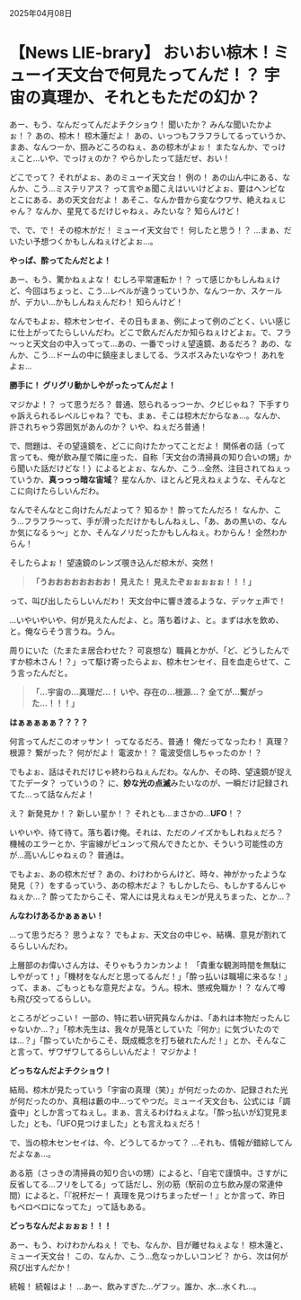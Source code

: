 2025年04月08日

# 【News LIE-brary】 おいおい椋木！ミューイ天文台で何見たってんだ！？ 宇宙の真理か、それともただの幻か？

あー、もう、なんだってんだよチクショウ！ 聞いたか？ みんな聞いたかよぉ！？ あの、椋木！ 椋木蓮だよ！ あの、いっつもフラフラしてるっていうか、まあ、なんつーか、掴みどころのねぇ、あの椋木がよぉ！ またなんか、でっけぇこと…いや、でっけぇのか？ やらかしたって話だぜ、おい！

どこでって？ それがよぉ、あのミューイ天文台！ 例の！ あの山ん中にある、なんか、こう…ミステリアス？ って言やぁ聞こえはいいけどよぉ、要はヘンピなとこにある、あの天文台だよ！ あそこ、なんか昔から変なウワサ、絶えねぇじゃん？ なんか、星見てるだけじゃねぇ、みたいな？ 知らんけど！

で、で、で！ その椋木がだ！ ミューイ天文台で！ 何したと思う！？ …まぁ、だいたい予想つくかもしんねぇけどよぉ…。

**やっぱ、酔ってたんだとよ！**

あー、もう、驚かねぇよな！ むしろ平常運転か！？ って感じかもしんねぇけど、今回はちょっと、こう…レベルが違うっていうか、なんつーか、スケールが、デカい…かもしんねぇんだわ！ 知らんけど！

なんでもよぉ、椋木センセイ、その日もまぁ、例によって例のごとく、いい感じに仕上がってたらしいんだわ。どこで飲んだんだか知らねぇけどよぉ。で、フラ～っと天文台の中入ってって…あの、一番でっけぇ望遠鏡、あるだろ？ あの、なんか、こう…ドームの中に鎮座ましましてる、ラスボスみたいなやつ！ あれをよぉ…

**勝手に！ グリグリ動かしやがったってんだよ！**

マジかよ！？ って思うだろ？ 普通、怒られるっつーか、クビじゃね？ 下手すりゃ訴えられるレベルじゃね？ でも、まぁ、そこは椋木だからなぁ…。なんか、許されちゃう雰囲気があんのか？ いや、ねぇだろ普通！

で、問題は、その望遠鏡を、どこに向けたかってことだよ！ 関係者の話（って言っても、俺が飲み屋で隣に座った、自称「天文台の清掃員の知り合いの甥」から聞いた話だけどな！）によるとよぉ、なんか、こう…全然、注目されてねぇっていうか、**真っっっ暗な宙域**？ 星なんか、ほとんど見えねぇような、そんなとこに向けたらしいんだわ。

なんでそんなとこ向けたんだよって？ 知るか！ 酔ってたんだろ！ なんか、こう…フラフラ～って、手が滑っただけかもしんねぇし、「あ、あの黒いの、なんか気になるぅ～」とか、そんなノリだったかもしんねぇ。わからん！ 全然わからん！

そしたらよぉ！ 望遠鏡のレンズ覗き込んだ椋木が、突然！

> **「うおおおおおおおお！ 見えた！ 見えたぞぉぉぉぉぉ！！！」**

って、叫び出したらしいんだわ！ 天文台中に響き渡るような、デッケェ声で！

…いやいやいや、何が見えたんだよ、と。落ち着けよ、と。まずは水を飲め、と。俺ならそう言うね。うん。

周りにいた（たまたま居合わせた？ 可哀想な）職員とかが、「ど、どうしたんですか椋木さん！？」って駆け寄ったらよぉ、椋木センセイ、目を血走らせて、こう言ったんだと。

> **「…宇宙の…真理だ…！ いや、存在の…根源…？ 全てが…繋がった…！！！」**

**はぁぁぁぁぁ？？？？**

何言ってんだこのオッサン！ ってなるだろ、普通！ 俺だってなったわ！ 真理？ 根源？ 繋がった？ 何がだよ！ 電波か！？ 電波受信しちゃったのか！？

でもよぉ、話はそれだけじゃ終わらねぇんだわ。なんか、その時、望遠鏡が捉えてたデータ？ っていうの？ に、**妙な光の点滅**みたいなのが、一瞬だけ記録されてた…って話なんだよ！

え？ 新発見か！？ 新しい星か！？ それとも…まさかの…**UFO**！？

いやいや、待て待て。落ち着け俺。それは、ただのノイズかもしれねぇだろ？ 機械のエラーとか、宇宙線がピュンって飛んできたとか、そういう可能性の方が…高いんじゃねぇの？ 普通は。

でもよぉ、あの椋木だぜ？ あの、わけわからんけど、時々、神がかったような発見（？）をするっていう、あの椋木だよ？ もしかしたら、もしかするんじゃねぇか…？ 酔ってたからこそ、常人には見えねぇモンが見えちまった、とか…？

**んなわけあるかぁぁぁい！**

…って思うだろ？ 思うよな？ でもよぉ、天文台の中じゃ、結構、意見が割れてるらしいんだわ。

上層部のお偉いさん方は、そりゃもうカンカンよ！ 「貴重な観測時間を無駄にしやがって！」「機材をなんだと思ってるんだ！」「酔っ払いは職場に来るな！」って、まぁ、ごもっともな意見だよな。うん。椋木、懲戒免職か！？ なんて噂も飛び交ってるらしい。

ところがどっこい！ 一部の、特に若い研究員なんかは、「あれは本物だったんじゃないか…？」「椋木先生は、我々が見落としていた『何か』に気づいたのでは…？」「酔っていたからこそ、既成概念を打ち破れたんだ！」とか、そんなこと言って、ザワザワしてるらしいんだよ！ マジかよ！

**どっちなんだよチクショウ！**

結局、椋木が見たっていう「宇宙の真理（笑）」が何だったのか、記録された光が何だったのか、真相は藪の中…ってやつだ。ミューイ天文台も、公式には「調査中」としか言ってねぇし。まぁ、言えるわけねぇよな。「酔っ払いが幻覚見ました」とも、「UFO見つけました」とも言えねぇだろ！

で、当の椋木センセイは、今、どうしてるかって？ …それも、情報が錯綜してんだよなぁ…。

ある筋（さっきの清掃員の知り合いの甥）によると、「自宅で謹慎中。さすがに反省してる…フリをしてる」って話だし、別の筋（駅前の立ち飲み屋の常連仲間）によると、「『祝杯だー！ 真理を見つけちまったぜー！』とか言って、昨日もベロベロになってた」って話もある。

**どっちなんだよぉぉぉ！！！**

あー、もう、わけわかんねぇ！ でも、なんか、目が離せねぇよな！ 椋木蓮と、ミューイ天文台！ この、なんか、こう…危なっかしいコンビ？ から、次は何が飛び出すんだか！

続報！ 続報はよ！ …あー、飲みすぎた…ゲフッ。誰か、水…水くれ…。
